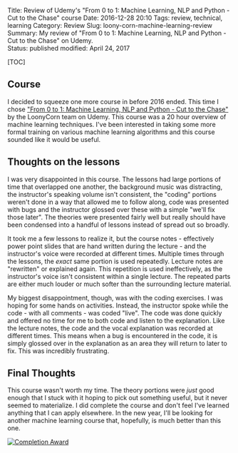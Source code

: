 Title: Review of Udemy's "From 0 to 1: Machine Learning, NLP and Python - Cut to the Chase" course
Date: 2016-12-28 20:10
Tags: review, technical, learning
Category: Review
Slug: loony-corn-machine-learning-review
Summary: My review of "From 0 to 1: Machine Learning, NLP and Python - Cut to the Chase" on Udemy.  
Status: published
modified: April 24, 2017

[TOC]

## Course

I decided to squeeze one more course in before 2016 ended. This time I chose 
["From 0 to 1: Machine Learning, NLP and Python - Cut to the Chase"][1] by the LoonyCorn team on Udemy. This course was
a 20 hour overview of machine learning techniques. I've been interested in taking some more formal training on various
machine learning algorithms and this course sounded like it would be useful. 

## Thoughts on the lessons 

I was very disappointed in this course. The lessons had large portions of time that overlapped one another, the 
background music was distracting, the instructor's speaking volume isn't consistent, the "coding" portions weren't
done in a way that allowed me to follow along, code was presented with bugs and the instructor glossed over
these with a simple "we'll fix those later". The theories were presented fairly well but really should have been
condensed into a handful of lessons instead of spread out so broadly.
 
It took me a few lessons to realize it, but the course notes - effectively power point slides that are hand written 
during the lecture - and the instructor's voice were recorded at different times. Multiple times through the lessons,
the *exact* same portion is used repeatedly. Lecture notes are "rewritten" or explained again. This repetition is used
ineffectively, as the instructor's voice isn't consistent within a single lecture. The repeated parts are either much
louder or much softer than the surrounding lecture material.

My biggest disappointment, though, was with the coding exercises. I was hoping for some hands on activities. Instead,
the instructor spoke while the code - with all comments - was coded "live". The code was done quickly and offered no time
for me to both code and listen to the explanation. Like the lecture notes, the code and the vocal explanation was
recorded at different times. This means when a bug is encountered in the code, it is simply glossed over in the
explanation as an area they will return to later to fix. This was incredibly frustrating.

## Final Thoughts

This course wasn't worth my time. The theory portions were *just* good enough that I stuck with it hoping to pick out
something useful, but it never seemed to materialize. I did complete the course and don't feel I've learned anything
that I can apply elsewhere. In the new year, I'll be looking for another machine learning course that, hopefully, is
much better than this one.

[![Completion Award][2]][3]



 [1]: https://www.udemy.com/from-0-1-machine-learning/learn/v4/overview
 [2]: {attach}images/udemy-machine-learning-nlp-python-completion.jpg
 [3]: https://ude.my/UC-9WXL1L1V